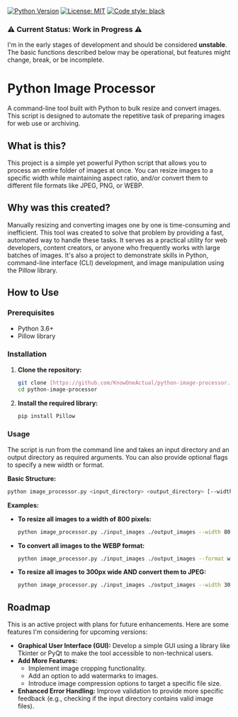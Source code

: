 [![Python Version](https://img.shields.io/badge/python-3.6+-blue.svg)](https://www.python.org/downloads/)
[![License: MIT](https://img.shields.io/badge/License-MIT-yellow.svg)](https://opensource.org/licenses/MIT)
[![Code style: black](https://img.shields.io/badge/code%20style-black-000000.svg)](https://github.com/psf/black)

### ⚠️ Current Status: Work in Progress ⚠️

I'm in the early stages of development and should be considered **unstable**. The basic functions described below may be operational, but features might change, break, or be incomplete.


# Python Image Processor

A command-line tool built with Python to bulk resize and convert images. This script is designed to automate the repetitive task of preparing images for web use or archiving.

## What is this?

This project is a simple yet powerful Python script that allows you to process an entire folder of images at once. You can resize images to a specific width while maintaining aspect ratio, and/or convert them to different file formats like JPEG, PNG, or WEBP.

## Why was this created?

Manually resizing and converting images one by one is time-consuming and inefficient. This tool was created to solve that problem by providing a fast, automated way to handle these tasks. It serves as a practical utility for web developers, content creators, or anyone who frequently works with large batches of images. It's also a project to demonstrate skills in Python, command-line interface (CLI) development, and image manipulation using the Pillow library.

## How to Use

### Prerequisites

* Python 3.6+
* Pillow library

### Installation

1.  **Clone the repository:**
    ```bash
    git clone [https://github.com/KnowOneActual/python-image-processor.git](https://github.com/KnowOneActual/python-image-processor.git)
    cd python-image-processor
    ```

2.  **Install the required library:**
    ```bash
    pip install Pillow
    ```

### Usage

The script is run from the command line and takes an input directory and an output directory as required arguments. You can also provide optional flags to specify a new width or format.

**Basic Structure:**
```bash
python image_processor.py <input_directory> <output_directory> [--width <number>] [--format <type>]
````

**Examples:**

  * **To resize all images to a width of 800 pixels:**

    ```bash
    python image_processor.py ./input_images ./output_images --width 800
    ```

  * **To convert all images to the WEBP format:**

    ```bash
    python image_processor.py ./input_images ./output_images --format webp
    ```

  * **To resize all images to 300px wide AND convert them to JPEG:**

    ```bash
    python image_processor.py ./input_images ./output_images --width 300 --format jpeg
    ```

## Roadmap

This is an active project with plans for future enhancements. Here are some features I'm considering for upcoming versions:

  * **Graphical User Interface (GUI):** Develop a simple GUI using a library like Tkinter or PyQt to make the tool accessible to non-technical users.
  * **Add More Features:**
      * Implement image cropping functionality.
      * Add an option to add watermarks to images.
      * Introduce image compression options to target a specific file size.
  * **Enhanced Error Handling:** Improve validation to provide more specific feedback (e.g., checking if the input directory contains valid image files).

